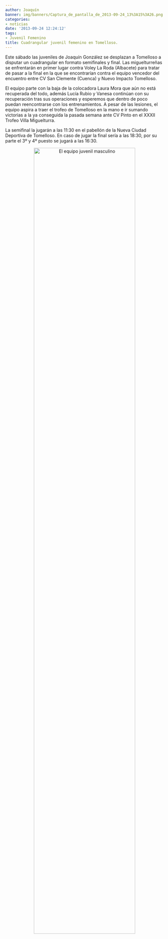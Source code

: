```yaml
---
author: Joaquín
banner: img/banners/Captura_de_pantalla_de_2013-09-24_13%3A15%3A26.png
categories:
- noticias
date: '2013-09-24 12:24:12'
tags:
- Juvenil Femenino
title: Cuadrangular juvenil femenino en Tomelloso.
---
```


Este sábado las juveniles de Joaquín González se desplazan a Tomelloso a disputar un cuadrangular en formato semifinales y final. Las miguelturreñas se enfrentarán en primer lugar contra Voley La Roda (Albacete) para tratar de pasar a la final en la que se encontrarían contra el equipo vencedor del encuentro entre CV San Clemente (Cuenca) y Nuevo Impacto Tomelloso.

El equipo parte con la baja de la colocadora Laura Mora que aún no está recuperada del todo, además Lucía Rubio y Vanesa continúan con su recuperación tras sus operaciones y esperemos que dentro de poco puedan reencontrarse con los entrenamientos. A pesar de las lesiones, el equipo aspira a traer el trofeo de Tomelloso en la mano e ir sumando victorias a la ya conseguida la pasada semana ante CV Pinto en el XXXII Trofeo Villa Miguelturra.

La semifinal la jugarán a las 11:30 en el pabellón de la Nueva Ciudad Deportiva de Tomelloso. En caso de jugar la final sería a las 18:30, por su parte el 3º y 4º puesto se jugará a las 16:30.

<center>
<a target="_new" href="http://www.advmiguelturra.org/img/banners/Captura%20de%20pantalla%20de%202013-09-24%2013%3A15%3A26.png"> 
<img alt="El equipo juvenil masculino" width="80%" align="center" src="http://www.advmiguelturra.org/img/banners/Captura%20de%20pantalla%20de%202013-09-24%2013%3A15%3A26.png"/> </a>
</center>

